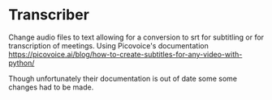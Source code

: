 # Transcriber

Change audio files to text allowing for a conversion to srt for subtitling or for transcription of meetings. Using Picovoice's documentation https://picovoice.ai/blog/how-to-create-subtitles-for-any-video-with-python/ 

Though unfortunately their documentation is out of date some some changes had to be made.  
